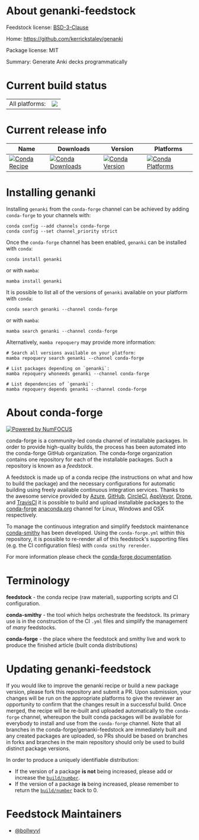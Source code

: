 About genanki-feedstock
=======================

Feedstock license: [BSD-3-Clause](https://github.com/conda-forge/genanki-feedstock/blob/main/LICENSE.txt)

Home: https://github.com/kerrickstaley/genanki

Package license: MIT

Summary: Generate Anki decks programmatically

Current build status
====================


<table><tr><td>All platforms:</td>
    <td>
      <a href="https://dev.azure.com/conda-forge/feedstock-builds/_build/latest?definitionId=12237&branchName=main">
        <img src="https://dev.azure.com/conda-forge/feedstock-builds/_apis/build/status/genanki-feedstock?branchName=main">
      </a>
    </td>
  </tr>
</table>

Current release info
====================

| Name | Downloads | Version | Platforms |
| --- | --- | --- | --- |
| [![Conda Recipe](https://img.shields.io/badge/recipe-genanki-green.svg)](https://anaconda.org/conda-forge/genanki) | [![Conda Downloads](https://img.shields.io/conda/dn/conda-forge/genanki.svg)](https://anaconda.org/conda-forge/genanki) | [![Conda Version](https://img.shields.io/conda/vn/conda-forge/genanki.svg)](https://anaconda.org/conda-forge/genanki) | [![Conda Platforms](https://img.shields.io/conda/pn/conda-forge/genanki.svg)](https://anaconda.org/conda-forge/genanki) |

Installing genanki
==================

Installing `genanki` from the `conda-forge` channel can be achieved by adding `conda-forge` to your channels with:

```
conda config --add channels conda-forge
conda config --set channel_priority strict
```

Once the `conda-forge` channel has been enabled, `genanki` can be installed with `conda`:

```
conda install genanki
```

or with `mamba`:

```
mamba install genanki
```

It is possible to list all of the versions of `genanki` available on your platform with `conda`:

```
conda search genanki --channel conda-forge
```

or with `mamba`:

```
mamba search genanki --channel conda-forge
```

Alternatively, `mamba repoquery` may provide more information:

```
# Search all versions available on your platform:
mamba repoquery search genanki --channel conda-forge

# List packages depending on `genanki`:
mamba repoquery whoneeds genanki --channel conda-forge

# List dependencies of `genanki`:
mamba repoquery depends genanki --channel conda-forge
```


About conda-forge
=================

[![Powered by
NumFOCUS](https://img.shields.io/badge/powered%20by-NumFOCUS-orange.svg?style=flat&colorA=E1523D&colorB=007D8A)](https://numfocus.org)

conda-forge is a community-led conda channel of installable packages.
In order to provide high-quality builds, the process has been automated into the
conda-forge GitHub organization. The conda-forge organization contains one repository
for each of the installable packages. Such a repository is known as a *feedstock*.

A feedstock is made up of a conda recipe (the instructions on what and how to build
the package) and the necessary configurations for automatic building using freely
available continuous integration services. Thanks to the awesome service provided by
[Azure](https://azure.microsoft.com/en-us/services/devops/), [GitHub](https://github.com/),
[CircleCI](https://circleci.com/), [AppVeyor](https://www.appveyor.com/),
[Drone](https://cloud.drone.io/welcome), and [TravisCI](https://travis-ci.com/)
it is possible to build and upload installable packages to the
[conda-forge](https://anaconda.org/conda-forge) [anaconda.org](https://anaconda.org/)
channel for Linux, Windows and OSX respectively.

To manage the continuous integration and simplify feedstock maintenance
[conda-smithy](https://github.com/conda-forge/conda-smithy) has been developed.
Using the ``conda-forge.yml`` within this repository, it is possible to re-render all of
this feedstock's supporting files (e.g. the CI configuration files) with ``conda smithy rerender``.

For more information please check the [conda-forge documentation](https://conda-forge.org/docs/).

Terminology
===========

**feedstock** - the conda recipe (raw material), supporting scripts and CI configuration.

**conda-smithy** - the tool which helps orchestrate the feedstock.
                   Its primary use is in the construction of the CI ``.yml`` files
                   and simplify the management of *many* feedstocks.

**conda-forge** - the place where the feedstock and smithy live and work to
                  produce the finished article (built conda distributions)


Updating genanki-feedstock
==========================

If you would like to improve the genanki recipe or build a new
package version, please fork this repository and submit a PR. Upon submission,
your changes will be run on the appropriate platforms to give the reviewer an
opportunity to confirm that the changes result in a successful build. Once
merged, the recipe will be re-built and uploaded automatically to the
`conda-forge` channel, whereupon the built conda packages will be available for
everybody to install and use from the `conda-forge` channel.
Note that all branches in the conda-forge/genanki-feedstock are
immediately built and any created packages are uploaded, so PRs should be based
on branches in forks and branches in the main repository should only be used to
build distinct package versions.

In order to produce a uniquely identifiable distribution:
 * If the version of a package **is not** being increased, please add or increase
   the [``build/number``](https://docs.conda.io/projects/conda-build/en/latest/resources/define-metadata.html#build-number-and-string).
 * If the version of a package **is** being increased, please remember to return
   the [``build/number``](https://docs.conda.io/projects/conda-build/en/latest/resources/define-metadata.html#build-number-and-string)
   back to 0.

Feedstock Maintainers
=====================

* [@bollwyvl](https://github.com/bollwyvl/)

